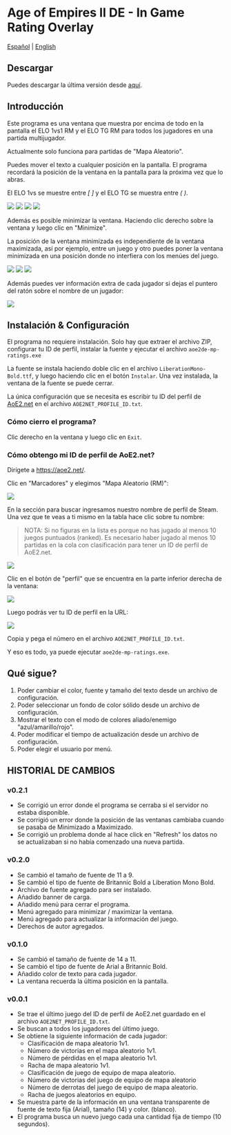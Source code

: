# Age of Empires II DE - In Game Rating Overlay

[Español](./README.es.md) | [English](./README.md)

## Descargar

Puedes descargar la última versión desde [aquí](https://github.com/Dooque/aoe2-de-in-game-rating-overlay/archive/refs/tags/v0.2.1.zip).

## Introducción

Este programa es una ventana que muestra por encima de todo en la pantalla el ELO 1vs1 RM y el ELO TG RM para todos los jugadores en una partida multijugador.

Actualmente solo funciona para partidas de "Mapa Aleatorio".

Puedes mover el texto a cualquier posición en la pantalla. El programa recordará la posición de la ventana en la pantalla para la próxima vez que lo abras.

El ELO 1vs se muestre entre *[ ]* y el ELO TG se muestra entre *( )*.

![](./res/picture1.png)
![](./res/picture2.png)
![](./res/picture3.png)
![](./res/picture4.png)

Además es posible minimizar la ventana. Haciendo clic derecho sobre la ventana y luego clic en "Minimize".

La posición de la ventana minimizada es independiente de la ventana maximizada, así por ejemplo, entre un juego y otro puedes poner la ventana minimizada en una posición donde no interfiera con los menúes del juego.

![](./res/picture6.png)
![](./res/picture5.png)
![](./res/picture7.png)

Además puedes ver información extra de cada jugador si dejas el puntero del ratón sobre el nombre de un jugador:

![](./res/picture12.png)

## Instalación & Configuración

El programa no requiere instalación. Solo hay que extraer el archivo ZIP, configurar tu ID de perfil, instalar la fuente y ejecutar el archivo `aoe2de-mp-ratings.exe`

La fuente se instala haciendo doble clic en el archivo `LiberationMono-Bold.ttf`, y luego haciendo clic en el botón `Instalar`. Una vez instalada, la ventana de la fuente se puede cerrar.

La única configuración que se necesita es escribir tu ID del perfil de [AoE2.net](https://aoe2.net) en el archivo `AOE2NET_PROFILE_ID.txt`.

### Cómo cierro el programa?

Clic derecho en la ventana y luego clic en `Exit`.

### Cómo obtengo mi ID de perfil de AoE2.net?

Dirígete a https://aoe2.net/.

Clic en "Marcadores" y elegimos "Mapa Aleatorio (RM)":

![](./res/picture8.png)

En la sección para buscar ingresamos nuestro nombre de perfil de Steam. Una vez que te veas a ti mismo en la tabla hace clic sobre tu nombre:

> NOTA: Si no figuras en la lista es porque no has jugado al menos 10 juegos puntuados (ranked). Es necesario haber jugado al menos 10 partidas en la cola con clasificación para tener un ID de perfil de AoE2.net.

![](./res/picture9.png)

Clic en el botón de "perfil" que se encuentra en la parte inferior derecha de la ventana:

![](./res/picture10.png)

Luego podrás ver tu ID de perfil en la URL:

![](./res/picture11.png)

Copia y pega el número en el archivo `AOE2NET_PROFILE_ID.txt`.

Y eso es todo, ya puede ejecutar `aoe2de-mp-ratings.exe`.

## Qué sigue?

1. Poder cambiar el color, fuente y tamaño del texto desde un archivo de configuración.
2. Poder seleccionar un fondo de color sólido desde un archivo de configuración.
3. Mostrar el texto con el modo de colores aliado/enemigo "azul/amarillo/rojo".
4. Poder modificar el tiempo de actualización desde un archivo de configuración.
5. Poder elegir el usuario por menú.

## HISTORIAL DE CAMBIOS

### v0.2.1

* Se corrigió un error donde el programa se cerraba si el servidor no estaba disponible.
* Se corrigió un error donde la posición de las ventanas cambiaba cuando se pasaba de Minimizado a Maximizado.
* Se corrigió un problema donde al hace click en "Refresh" los datos no se actualizaban si no había comenzado una nueva partida.

### v0.2.0

* Se cambió el tamaño de fuente de 11 a 9.
* Se cambió el tipo de fuente de Britannic Bold a Liberation Mono Bold.
* Archivo de fuente agregado para ser instalado.
* Añadido banner de carga.
* Añadido menú para cerrar el programa.
* Menú agregado para minimizar / maximizar la ventana.
* Menú agregado para actualizar la información del juego.
* Derechos de autor agregados.

### v0.1.0

* Se cambió el tamaño de fuente de 14 a 11.
* Se cambió el tipo de fuente de Arial a Britannic Bold.
* Añadido color de texto para cada jugador.
* La ventana recuerda la última posición en la pantalla.

### v0.0.1

* Se trae el último juego del ID de perfil de AoE2.net guardado en el archivo `AOE2NET_PROFILE_ID.txt`.
* Se buscan a todos los jugadores del último juego.
* Se obtiene la siguiente información de cada jugador:
   * Clasificación de mapa aleatorio 1v1.
   * Número de victorias en el mapa aleatorio 1v1.
   * Número de pérdidas en el mapa aleatorio 1v1.
   * Racha de mapa aleatorio 1v1.
   * Clasificación de juego de equipo de mapa aleatorio.
   * Número de victorias del juego de equipo de mapa aleatorio
   * Número de derrotas del juego de equipo de mapa aleatorio.
   * Racha de juegos aleatorios en equipo.
* Se muestra parte de la información en una ventana transparente de fuente de texto fija (Arial), tamaño (14) y color. (blanco).
* El programa busca un nuevo juego cada una cantidad fija de tiempo (10 segundos).
